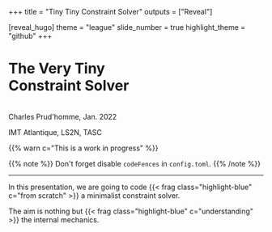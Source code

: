 +++
title = "Tiny Tiny Constraint Solver"
outputs = ["Reveal"]

[reveal_hugo]
theme = "league"
slide_number = true
highlight_theme = "github"
+++

# The Very Tiny </br> Constraint Solver
</br>
Charles Prud'homme, Jan. 2022

IMT Atlantique, LS2N, TASC


{{% warn c="This is a work in progress" %}}

{{% note %}}
Don't forget disable `codeFences` in `config.toml`.
{{% /note %}}

---

In this presentation, we are going to code {{< frag class="highlight-blue" c="from scratch" >}} a minimalist constraint solver.

The aim is nothing but {{< frag class="highlight-blue" c="understanding" >}} the internal mechanics.
